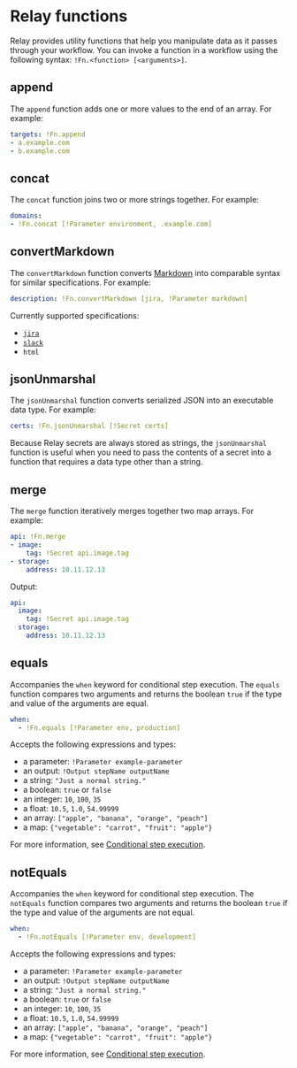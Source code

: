 # Relay functions

Relay provides utility functions that help you manipulate data as it passes through your workflow. You can invoke a function in a workflow using the following syntax: `!Fn.<function> [<arguments>]`.

## append

The `append` function adds one or more values to the end of an array. For example:

```yaml
targets: !Fn.append
- a.example.com
- b.example.com
```

## concat

The `concat` function joins two or more strings together. For example:

```yaml
domains:
- !Fn.concat [!Parameter environment, .example.com]
```

## convertMarkdown

The `convertMarkdown` function converts [Markdown](https://daringfireball.net/projects/markdown/) into comparable syntax for similar specifications. For example:

```yaml
description: !Fn.convertMarkdown [jira, !Parameter markdown]
```

Currently supported specifications:

* [`jira`](https://jira.atlassian.com/secure/WikiRendererHelpAction.jspa?section=all)
* [`slack`](https://api.slack.com/reference/surfaces/formatting)
* `html`

## jsonUnmarshal

The `jsonUnmarshal` function converts serialized JSON into an executable data type. For example:

```yaml
certs: !Fn.jsonUnmarshal [!Secret certs]
```

Because Relay secrets are always stored as strings, the `jsonUnmarshal` function is useful when you need to pass the contents of a secret into a function that requires a data type other than a string.

## merge

The `merge` function iteratively merges together two map arrays. For example:

```yaml
api: !Fn.merge
- image:
    tag: !Secret api.image.tag
- storage:
    address: 10.11.12.13
```

Output:

```yaml
api:
  image:
    tag: !Secret api.image.tag
  storage:
    address: 10.11.12.13
```

## equals

Accompanies the `when` keyword for conditional step execution. The `equals` function compares two arguments and returns the boolean `true` if the type and value of the arguments are equal.

```yaml
when:
  - !Fn.equals [!Parameter env, production]
```

Accepts the following expressions and types:

-   a parameter: `!Parameter example-parameter`
-   an output: `!Output stepName outputName`
-   a string: `"Just a normal string."`
-   a boolean: `true` or `false`
-   an integer: `10`, `100`, `35`
-   a float: `10.5`, `1.0`, `54.99999`
-   an array: `["apple", "banana", "orange", "peach"]`
-   a map: `{"vegetable": "carrot", "fruit": "apple"}`

For more information, see [Conditional step execution](/docs/using-workflows/conditionals.md).

## notEquals

Accompanies the `when` keyword for conditional step execution. The `notEquals` function compares two arguments and returns the boolean `true` if the type and value of the arguments are not equal.

```yaml
when:
  - !Fn.notEquals [!Parameter env, development]
```

Accepts the following expressions and types:

-   a parameter: `!Parameter example-parameter`
-   an output: `!Output stepName outputName`
-   a string: `"Just a normal string."`
-   a boolean: `true` or `false`
-   an integer: `10`, `100`, `35`
-   a float: `10.5`, `1.0`, `54.99999`
-   an array: `["apple", "banana", "orange", "peach"]`
-   a map: `{"vegetable": "carrot", "fruit": "apple"}`

For more information, see [Conditional step execution](/docs/using-workflows/conditionals.md).